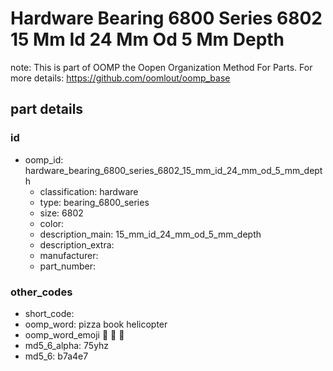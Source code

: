 # Hardware Bearing 6800 Series 6802 15 Mm Id 24 Mm Od 5 Mm Depth  

note: This is part of OOMP the Oopen Organization Method For Parts. For more details: https://github.com/oomlout/oomp_base

##  part details





### id
* oomp_id: hardware_bearing_6800_series_6802_15_mm_id_24_mm_od_5_mm_depth
  * classification: hardware
  * type: bearing_6800_series
  * size: 6802
  * color: 
  * description_main: 15_mm_id_24_mm_od_5_mm_depth
  * description_extra: 
  * manufacturer: 
  * part_number: 

### other_codes
* short_code: 
* oomp_word: pizza book helicopter
* oomp_word_emoji :pizza: :book: :helicopter:
* md5_6_alpha: 75yhz
* md5_6: b7a4e7